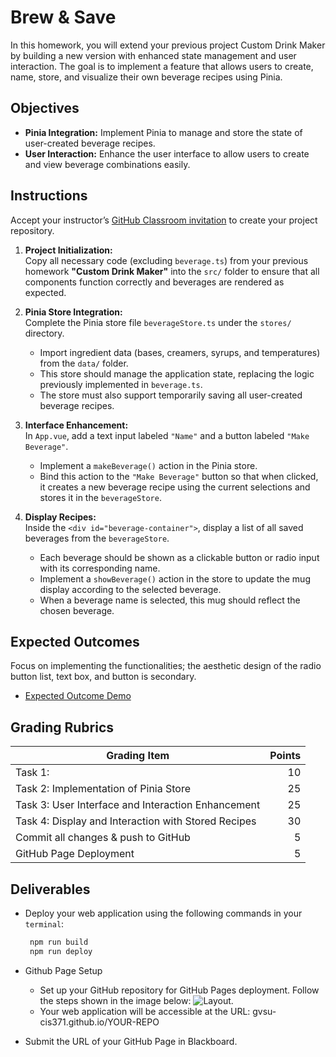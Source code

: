 # Brew & Save

In this homework, you will extend your previous project Custom Drink Maker by building a new version with enhanced state management and user interaction. The goal is to implement a feature that allows users to create, name, store, and visualize their own beverage recipes using Pinia.

## Objectives

- **Pinia Integration:** Implement Pinia to manage and store the state of user-created beverage recipes.
- **User Interaction:** Enhance the user interface to allow users to create and view beverage combinations easily.

## Instructions

Accept your instructor’s [GitHub Classroom invitation](https://classroom.github.com/a/nBu_5vkw) to create your project repository.

1. **Project Initialization:**  
   Copy all necessary code (excluding `beverage.ts`) from your previous homework **"Custom Drink Maker"** into the `src/` folder to ensure that all components function correctly and beverages are rendered as expected.

2. **Pinia Store Integration:**  
   Complete the Pinia store file `beverageStore.ts` under the `stores/` directory.

   - Import ingredient data (bases, creamers, syrups, and temperatures) from the `data/` folder.
   - This store should manage the application state, replacing the logic previously implemented in `beverage.ts`.
   - The store must also support temporarily saving all user-created beverage recipes.

3. **Interface Enhancement:**  
   In `App.vue`, add a text input labeled `"Name"` and a button labeled `"Make Beverage"`.

   - Implement a `makeBeverage()` action in the Pinia store.
   - Bind this action to the `"Make Beverage"` button so that when clicked, it creates a new beverage recipe using the current selections and stores it in the `beverageStore`.

4. **Display Recipes:**  
   Inside the `<div id="beverage-container">`, display a list of all saved beverages from the `beverageStore`.
   - Each beverage should be shown as a clickable button or radio input with its corresponding name.
   - Implement a `showBeverage()` action in the store to update the mug display according to the selected beverage.
   - When a beverage name is selected, this mug should reflect the chosen beverage.

## Expected Outcomes

Focus on implementing the functionalities; the aesthetic design of the radio button list, text box, and button is secondary.

- [Expected Outcome Demo](https://gvsu-cis371.github.io/w24-project4/)

## Grading Rubrics

| Grading Item                                        | Points |
| --------------------------------------------------- | -----: |
| Task 1:                                             |     10 |
| Task 2: Implementation of Pinia Store               |     25 |
| Task 3: User Interface and Interaction Enhancement  |     25 |
| Task 4: Display and Interaction with Stored Recipes |     30 |
| Commit all changes & push to GitHub                 |      5 |
| GitHub Page Deployment                              |      5 |

## Deliverables

- Deploy your web application using the following commands in your `terminal`:

  ```bash
   npm run build
   npm run deploy
  ```

- Github Page Setup

  - Set up your GitHub repository for GitHub Pages deployment. Follow the steps shown in the image below: ![Layout](../assets/img/project1-githubpage.jpg).
  - Your web application will be accessible at the URL: gvsu-cis371.github.io/YOUR-REPO

- Submit the URL of your GitHub Page in Blackboard.

